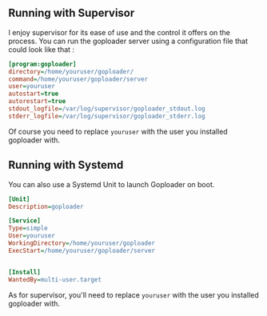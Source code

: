 ## Running with Supervisor

I enjoy supervisor for its ease of use and the control it offers on the process.
You can run the goploader server using a configuration file that could look like
that :

```ini
[program:goploader]
directory=/home/youruser/goploader/
command=/home/youruser/goploader/server
user=youruser
autostart=true
autorestart=true
stdout_logfile=/var/log/supervisor/goploader_stdout.log
stderr_logfile=/var/log/supervisor/goploader_stderr.log
```

Of course you need to replace `youruser` with the user you installed goploader 
with.

## Running with Systemd

You can also use a Systemd Unit to launch Goploader on boot.

```ini
[Unit]
Description=goploader

[Service]
Type=simple
User=youruser
WorkingDirectory=/home/youruser/goploader
ExecStart=/home/youruser/goploader/server


[Install]
WantedBy=multi-user.target
```

As for supervisor, you'll need to replace `youruser` with the user you installed
goploader with.